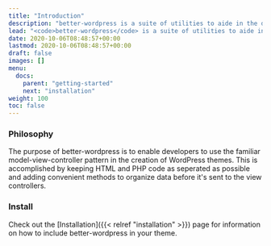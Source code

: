 ```yaml
---
title: "Introduction"
description: "better-wordpress is a suite of utilities to aide in the development of WordPress themes and make the experience suck a little less."
lead: "<code>better-wordpress</code> is a suite of utilities to aide in the development of WordPress themes and make the experience suck a little less."
date: 2020-10-06T08:48:57+00:00
lastmod: 2020-10-06T08:48:57+00:00
draft: false
images: []
menu:
  docs:
    parent: "getting-started"
    next: "installation"
weight: 100
toc: false
---
```


### Philosophy

The purpose of better-wordpress is to enable developers to use the familiar model-view-controller pattern in the creation of WordPress themes. This is accomplished by keeping HTML and PHP code as seperated as possible and adding convenient methods to organize data before it's sent to the view controllers.

### Install

Check out the [Installation]({{< relref "installation" >}})
 page for information on how to include better-wordpress in your theme.

